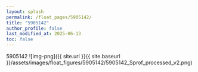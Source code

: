 ```yaml
---
layout: splash
permalink: /float_pages/5905142/
title: "5905142"
author_profile: false
last_modified_at: 2025-06-13
toc: false
---
```

 
5905142
![img-png]({{ site.url }}{{ site.baseurl }}/assets/images/float_figures/5905142/5905142_Sprof_processed_v2.png)